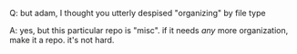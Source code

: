 Q: but adam, I thought you utterly despised "organizing" by file type

A: yes, but this particular repo is "misc". if it needs *any* more organization, make it a repo. it's not hard.
